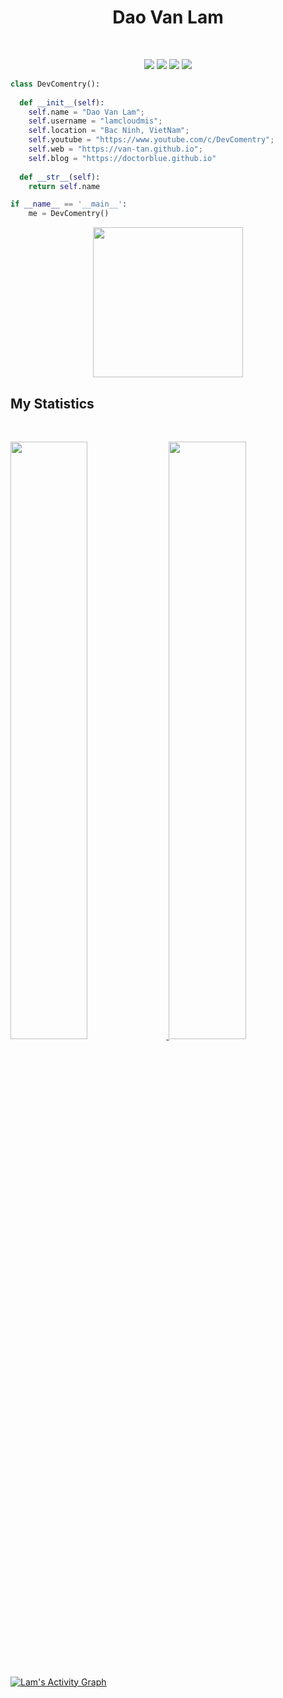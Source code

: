 <!-- ### Hi there 👋


- 🔭 I’m currently working on Android(Kotlin,Java),React Native
- 🌱 I’m currently learning Flutter
- 💬 Ask me about Kotlin, Java ,Android, Javascript, Python,React Native


---------------------------------------------------------------------------------------------------------------------------------------------------------------------------------

![github stats](https://github-readme-stats.vercel.app/api?username=doctor-blue&show_icons=true)

---------------------------------------------------------------------------------------------------------------------------------------------------------------------------------

[![Youtube](https://img.shields.io/badge/-My%20Channel-red?style=flat&logo=Youtube&logoColor=white)](https://www.youtube.com/channel/UCMNlL-Nz-XvDDDPgJ-SNsig)
[![Github](https://img.shields.io/badge/-Github-black?style=flat&logo=Github&logoColor=white)](https://github.com/doctor-blue)
[![Medium](https://img.shields.io/badge/-Medium-black?style=flat&logo=Medium&logoColor=white)](https://medium.com/@doctorblue.king)
[![Facebook](https://img.shields.io/badge/-Facebook-blue?style=flat&logo=Facebook&logoColor=white)](https://www.facebook.com/vantan.nguyen.7568596) -->

<h1 align="center">
  <b>Dao Van Lam</b>
</h1>

<br>

<p>
<div align="center">
  <img src="https://img.shields.io/badge/-Android-98b982?style=for-the-badge&logo=android&logoColor=98b982&labelColor=282828">
  <img src="https://img.shields.io/badge/-Kotlin-FF914D?style=for-the-badge&logo=kotlin&logoColor=d1a05271FF1f&labelColor=282828">
  <img src="https://img.shields.io/badge/-Flutter-47C5FB?style=for-the-badge&logo=flutter&logoColor=00B5F8&labelColor=282828">
    <img src="https://img.shields.io/badge/-Javascript-F7DF1E?style=for-the-badge&logo=javascript&logoColor=F7DF1E&labelColor=282828">
</div>
</p>

```python
class DevComentry():
    
  def __init__(self):
    self.name = "Dao Van Lam";
    self.username = "lamcloudmis";
    self.location = "Bac Ninh, VietNam";
    self.youtube = "https://www.youtube.com/c/DevComentry";
    self.web = "https://van-tan.github.io";
    self.blog = "https://doctorblue.github.io"
  
  def __str__(self):
    return self.name

if __name__ == '__main__':
    me = DevComentry()
```

<!-- <div align="center">
  <a href="https://open.spotify.com/user/31voqcxb5iajnnayfbqhsywrzxdi">
    <img src="https://readme-spotify-tingz.vercel.app/api/now-playing">
  </a>
</div> -->


<div align="center">
  <a href="https://open.spotify.com/user/31voqcxb5iajnnayfbqhsywrzxdi">
    <img src="https://spotify-readme-theta-virid.vercel.app/api?scan=true&theme=dark" width="240px">
  </a>
</div>


## My Statistics

<br/>
<p align="left">
  <a href="https://abhigyantrips.dev/">
  <img width="49.5%" src="https://github-readme-stats.vercel.app/api?username=doctor-blue&show_icons=true&theme=gruvbox&hide_border=true" />
    <img width="49.5%" src="https://github-readme-streak-stats.herokuapp.com/?user=doctor-blue&theme=gruvbox&hide_border=true" />
  </a>
</p>
<br>

[![Lam's Activity Graph](https://activity-graph.herokuapp.com/graph?username=doctor-blue&custom_title=Tan%20's%20Contribution%20Graph&theme=gruvbox&bg_color=282828&hide_border=true&line=d1a01f&point=c58545)](https://abhigyantrips.dev)

